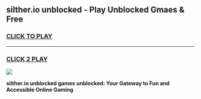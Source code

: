 
## silther.io unblocked - Play Unblocked Gmaes & Free
<h3>
<a href="https://news.freeplayer.one?title=silther.io_unblocked&ref=16F">CLICK TO PLAY</a></h3>
<hr>

<h3>
<a href="https://news.freeplayer.one?title=silther.io_unblocked&ref=16F">CLICK 2 PLAY</a>
  
</h3>

<a href="https://news.freeplayer.one?title=silther.io_unblocked&ref=16F/"><img src="https://clearcache.store/games.png"></a>


**silther.io unblocked games unblocked: Your Gateway to Fun and Accessible Online Gaming**
